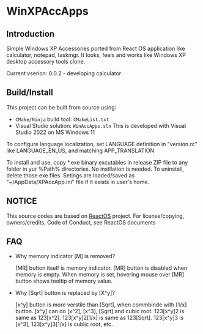  WinXPAccApps
======

## Introduction
Simple Windows XP Accessories ported from React OS application
like calculator, notepad, taskmgr.
It looks, feels and works like Windows XP desktop accessory tools clone.

Current vserion: 0.0.2 - developing calculator

## Build/Install
This project can be built from source using:
 * `CMake/Ninja` build tool: `CMakeList.txt`
 * Visual Studio solution: `WinAccApps.sln`
This is developed with Visual Studio 2022 on MS Windows 11

To configure language localization, set LANGUAGE definition 
in "version.rc" like LANGUAGE_EN_US, and matching APP_TRANSLATION

To install and use, copy *.exe binary excutables in release ZIP file 
to any folder in yur %Path% directories. No instllation is needed. 
To uninstall, delete those exe files. Setings are loaded/saved as 
"~/AppData/XPAccApp.ini" file if it exists in user's home.

## NOTICE
This source codes are based on [ReactOS](https://github.com/reactos/reactos) project.
For license/copying, owners/credits, Code of Conduct, see ReactOS documents

## FAQ
 * Why memory indicator [M] is removed?<P>
[MR] button itself is memory indicator. [MR] button is 
disabled when memory is empty. When memory is set, 
hovering mouse over [MR] button shows tooltip of memory value.
 * Why [Sqrt] button is replaced by [X^y]?<P>
[x^y] button is more verstile than [Sqrt], when commbinde with [1/x] button.
[x^y] can do [x^2], [x^3], [Sqrt] and cubic root.
123[x^y]2 is same as 123[x^2]. 123[x^y]2[1/x] is same as 123[Sqrt]. 
123[x^y]3 is [x^3], 123[x^y]3[1/x] is cublic root, etc.

